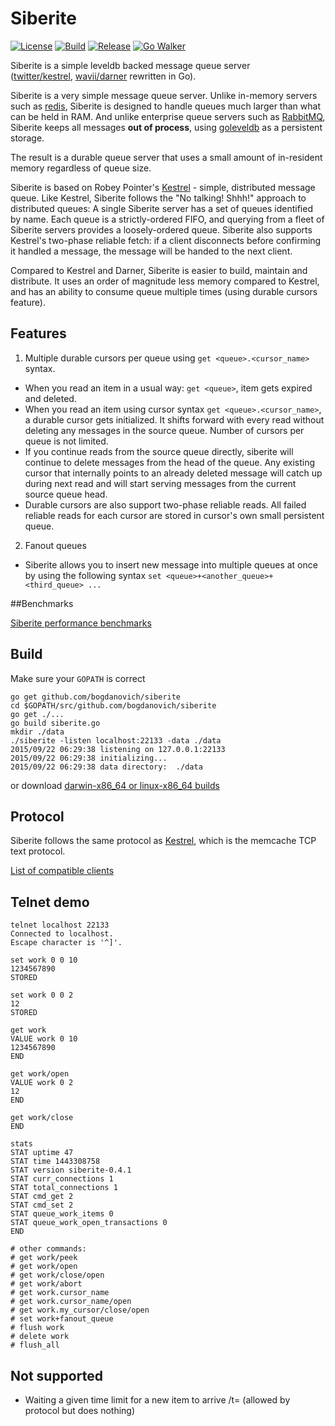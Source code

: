 # Siberite
[![License][License-Image]][License-Url] [![Build][Build-Status-Image]][Build-Status-Url] [![Release][Release-Image]][Release-Url]
[![Go Walker](http://gowalker.org/api/v1/badge)](https://gowalker.org/github.com/bogdanovich/siberite)

Siberite is a simple leveldb backed message queue server<br>
([twitter/kestrel](https://github.com/twitter/kestrel), [wavii/darner](https://github.com/wavii/darner) rewritten in Go).

Siberite is a very simple message queue server.  Unlike in-memory servers such as [redis](http://redis.io/), Siberite is
designed to handle queues much larger than what can be held in RAM.  And unlike enterprise queue servers such as
[RabbitMQ](http://www.rabbitmq.com/), Siberite keeps all messages **out of process**,
using [goleveldb](https://github.com/syndtr/goleveldb) as a persistent storage.

The result is a durable queue server that uses a small amount of in-resident memory regardless of queue size.

Siberite is based on Robey Pointer's [Kestrel](https://github.com/robey/kestrel) - simple, distributed message queue.
Like Kestrel, Siberite follows the "No talking! Shhh!" approach to distributed queues:
A single Siberite server has a set of queues identified by name.  Each queue is a strictly-ordered FIFO,
and querying from a fleet of Siberite servers provides a loosely-ordered queue.
Siberite also supports Kestrel's two-phase reliable fetch: if a client disconnects before confirming it handled
a message, the message will be handed to the next client.

Compared to Kestrel and Darner, Siberite is easier to build, maintain and distribute.
It uses an order of magnitude less memory compared to Kestrel, and has an ability
to consume queue multiple times (using durable cursors feature).

## Features

1. Multiple durable cursors per queue using `get <queue>.<cursor_name>` syntax.

  - When you read an item in a usual way: `get <queue>`, item gets expired and deleted.
  - When you read an item using cursor syntax `get <queue>.<cursor_name>`, a durable
    cursor gets initialized. It shifts forward with every read without deleting
    any messages in the source queue. Number of cursors per queue is not limited.
  - If you continue reads from the source queue directly, siberite will continue
    to delete messages from the head of the queue. Any existing cursor that
    internally points to an already deleted message will catch up during next read
    and will start serving messages from the current source queue head.
  - Durable cursors are also support two-phase reliable reads. All failed reliable
    reads for each cursor are stored in cursor's own small persistent queue.

2. Fanout queues

  - Siberite allows you to insert new message into multiple queues at once
    by using the following syntax `set <queue>+<another_queue>+<third_queue> ...`



##Benchmarks

[Siberite performance benchmarks](docs/benchmarks.md)


## Build

Make sure your `GOPATH` is correct

```
go get github.com/bogdanovich/siberite
cd $GOPATH/src/github.com/bogdanovich/siberite
go get ./...
go build siberite.go
mkdir ./data
./siberite -listen localhost:22133 -data ./data
2015/09/22 06:29:38 listening on 127.0.0.1:22133
2015/09/22 06:29:38 initializing...
2015/09/22 06:29:38 data directory:  ./data
```

or download [darwin-x86_64 or linux-x86_64 builds](https://github.com/bogdanovich/siberite/releases)

## Protocol

Siberite follows the same protocol as [Kestrel](http://github.com/robey/kestrel/blob/master/docs/guide.md#memcache),
which is the memcache TCP text protocol.

[List of compatible clients](docs/clients.md)

## Telnet demo

```
telnet localhost 22133
Connected to localhost.
Escape character is '^]'.

set work 0 0 10
1234567890
STORED

set work 0 0 2
12
STORED

get work
VALUE work 0 10
1234567890
END

get work/open
VALUE work 0 2
12
END

get work/close
END

stats
STAT uptime 47
STAT time 1443308758
STAT version siberite-0.4.1
STAT curr_connections 1
STAT total_connections 1
STAT cmd_get 2
STAT cmd_set 2
STAT queue_work_items 0
STAT queue_work_open_transactions 0
END

# other commands:
# get work/peek
# get work/open
# get work/close/open
# get work/abort
# get work.cursor_name
# get work.cursor_name/open
# get work.my_cursor/close/open
# set work+fanout_queue
# flush work
# delete work
# flush_all
```


## Not supported

  - Waiting a given time limit for a new item to arrive /t=<milliseconds> (allowed by protocol but does nothing)

[License-Url]: http://opensource.org/licenses/Apache-2.0
[License-Image]: https://img.shields.io/hexpm/l/plug.svg
[Build-Status-Url]: https://travis-ci.org/bogdanovich/siberite
[Build-Status-Image]: https://travis-ci.org/bogdanovich/siberite.svg?branch=master
[Release-Url]: https://github.com/bogdanovich/siberite/releases/latest
[Release-image]: https://img.shields.io/badge/release-v0.6-blue.svg
